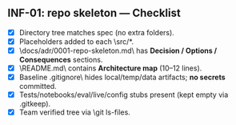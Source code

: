 ## INF-01: repo skeleton — Checklist

- [x] Directory tree matches spec (no extra folders).
- [x] Placeholders added to each \src/*\.
- [x] \docs/adr/0001-repo-skeleton.md\ has **Decision / Options / Consequences** sections.
- [x] \README.md\ contains **Architecture map** (10–12 lines).
- [x] Baseline \.gitignore\ hides local/temp/data artifacts; **no secrets** committed.
- [x] Tests/notebooks/eval/live/config stubs present (kept empty via \.gitkeep\).
- [x] Team verified tree via \git ls-files\.
